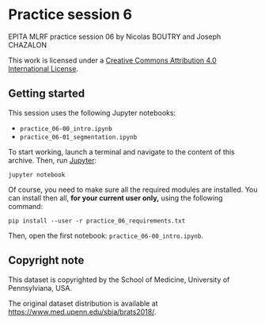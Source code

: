 # Practice session 6

EPITA MLRF practice session 06 by Nicolas BOUTRY and Joseph CHAZALON

This work is licensed under a [Creative Commons Attribution 4.0 International License](http://creativecommons.org/licenses/by/4.0/).


## Getting started
This session uses the following Jupyter notebooks:
- `practice_06-00_intro.ipynb`
- `practice_06-01_segmentation.ipynb`

To start working, launch a terminal and navigate to the content of this archive.
Then, run [Jupyter](https://jupyter.org/):
```shell
jupyter notebook
```

Of course, you need to make sure all the required modules are installed.
You can install then all, **for your current user only,** using the following command:
```shell
pip install --user -r practice_06_requirements.txt
```

Then, open the first notebook: `practice_06-00_intro.ipynb`.


## Copyright note
This dataset is copyrighted by the School of Medicine, University of Pennsylviana, USA.

The original dataset distribution is available at https://www.med.upenn.edu/sbia/brats2018/.
